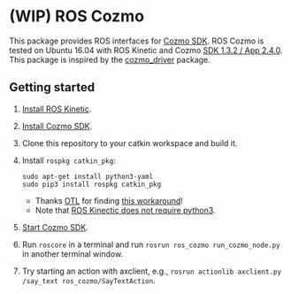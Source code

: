 # (WIP) ROS Cozmo

This package provides ROS interfaces for [Cozmo SDK](http://cozmosdk.anki.com/docs/). ROS Cozmo is tested on Ubuntu 16.04 with ROS Kinetic and Cozmo [SDK 1.3.2 / App 2.4.0](http://cozmosdk.anki.com/docs/sdk-versions.html). This package is inspired by the [cozmo_driver](https://github.com/OTL/cozmo_driver) package.

## Getting started

1. [Install ROS Kinetic](http://wiki.ros.org/kinetic/Installation/Ubuntu).
1. [Install Cozmo SDK](http://cozmosdk.anki.com/docs/).
1. Clone this repository to your catkin workspace and build it.
1. Install `rospkg catkin_pkg`:

    ```
    sudo apt-get install python3-yaml
    sudo pip3 install rospkg catkin_pkg
    ```

    * Thanks [OTL](https://github.com/OTL) for finding [this workaround](https://github.com/OTL/cozmo_driver#super-hack-to-run-rospy-from-python3)!
    * Note that [ROS Kinectic does not require python3](http://www.ros.org/reps/rep-0003.html#kinetic-kame-may-2016-may-2021).

1. [Start Cozmo SDK](http://cozmosdk.anki.com/docs/getstarted.html).
1. Run `roscore` in a terminal and run `rosrun ros_cozmo run_cozmo_node.py` in another terminal window.
1. Try starting an action with axclient, e.g., `rosrun actionlib axclient.py /say_text ros_cozmo/SayTextAction`.
